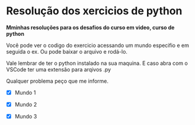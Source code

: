 # Resolução dos xercicios de python
 
__Mminhas resoluções para os desafios do curso em video, curso de python__

Você pode ver o codigo do exercicio acessando um mundo especifio e em seguida o ex. Ou pode baixar o arquivo e rodá-lo.

Vale lembrar de ter o python instalado na sua maquina. E caso abra com o VSCode ter uma extensão para arqivos .py

Qualquer problema peço que me informe.


- [x] Mundo 1

- [x] Mundo 2

- [x] Mundo 3
